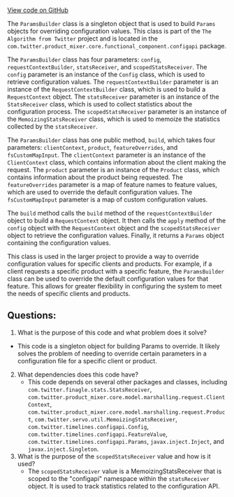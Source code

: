 [View code on GitHub](https://github.com/misbahsy/the-algorithm/product-mixer/core/src/main/scala/com/twitter/product_mixer/core/functional_component/configapi/ParamsBuilder.scala)

The `ParamsBuilder` class is a singleton object that is used to build `Params` objects for overriding configuration values. This class is part of the `The Algorithm from Twitter` project and is located in the `com.twitter.product_mixer.core.functional_component.configapi` package.

The `ParamsBuilder` class has four parameters: `config`, `requestContextBuilder`, `statsReceiver`, and `scopedStatsReceiver`. The `config` parameter is an instance of the `Config` class, which is used to retrieve configuration values. The `requestContextBuilder` parameter is an instance of the `RequestContextBuilder` class, which is used to build a `RequestContext` object. The `statsReceiver` parameter is an instance of the `StatsReceiver` class, which is used to collect statistics about the configuration process. The `scopedStatsReceiver` parameter is an instance of the `MemoizingStatsReceiver` class, which is used to memoize the statistics collected by the `statsReceiver`.

The `ParamsBuilder` class has one public method, `build`, which takes four parameters: `clientContext`, `product`, `featureOverrides`, and `fsCustomMapInput`. The `clientContext` parameter is an instance of the `ClientContext` class, which contains information about the client making the request. The `product` parameter is an instance of the `Product` class, which contains information about the product being requested. The `featureOverrides` parameter is a map of feature names to feature values, which are used to override the default configuration values. The `fsCustomMapInput` parameter is a map of custom configuration values.

The `build` method calls the `build` method of the `requestContextBuilder` object to build a `RequestContext` object. It then calls the `apply` method of the `config` object with the `RequestContext` object and the `scopedStatsReceiver` object to retrieve the configuration values. Finally, it returns a `Params` object containing the configuration values.

This class is used in the larger project to provide a way to override configuration values for specific clients and products. For example, if a client requests a specific product with a specific feature, the `ParamsBuilder` class can be used to override the default configuration values for that feature. This allows for greater flexibility in configuring the system to meet the needs of specific clients and products.
## Questions: 
 1. What is the purpose of this code and what problem does it solve?
   - This code is a singleton object for building Params to override. It likely solves the problem of needing to override certain parameters in a configuration file for a specific client or product.
2. What dependencies does this code have?
   - This code depends on several other packages and classes, including `com.twitter.finagle.stats.StatsReceiver`, `com.twitter.product_mixer.core.model.marshalling.request.ClientContext`, `com.twitter.product_mixer.core.model.marshalling.request.Product`, `com.twitter.servo.util.MemoizingStatsReceiver`, `com.twitter.timelines.configapi.Config`, `com.twitter.timelines.configapi.FeatureValue`, `com.twitter.timelines.configapi.Params`, `javax.inject.Inject`, and `javax.inject.Singleton`.
3. What is the purpose of the `scopedStatsReceiver` value and how is it used?
   - The `scopedStatsReceiver` value is a MemoizingStatsReceiver that is scoped to the "configapi" namespace within the `statsReceiver` object. It is used to track statistics related to the configuration API.